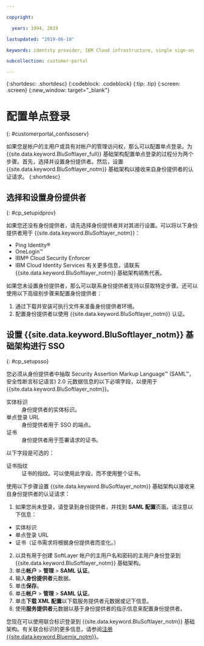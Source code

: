 ```yaml
---

copyright:

  years: 1994, 2019

lastupdated: "2019-06-10"

keywords: identity provider, IBM Cloud infrastructure, single sign-on  

subcollection: customer-portal

---
```


{:shortdesc: .shortdesc}
{:codeblock: .codeblock}
{:tip: .tip}
{:screen: .screen}
{:new_window: target="_blank"}


# 配置单点登录
{: #customerportal_confssoserv}

如果您是帐户的主用户或具有对帐户的管理访问权，那么可以配置单点登录。为 {{site.data.keyword.BluSoftlayer_full}} 基础架构配置单点登录的过程分为两个步骤。首先，选择并设置身份提供者。然后，设置 {{site.data.keyword.BluSoftlayer_notm}} 基础架构以接收来自身份提供者的认证请求。
{:shortdesc}

## 选择和设置身份提供者
{: #cp_setupidprov}

如果您还没有身份提供者，请先选择身份提供者并对其进行设置。可以将以下身份提供者用于 {{site.data.keyword.BluSoftlayer_notm}}：
* Ping Identity&reg;
* OneLogin&trade;
* IBM&reg; Cloud Security Enforcer
* IBM Cloud Identity Services
有关更多信息，请联系 {{site.data.keyword.BluSoftlayer_notm}} 基础架构销售代表。

如果您未设置身份提供者，那么可以联系身份提供者支持以获取特定步骤。还可以使用以下高级别步骤来配置身份提供者：
1. 通过下载并安装可执行文件来准备身份提供者环境。
2. 配置身份提供者以使用 {{site.data.keyword.BluSoftlayer_notm}} 认证。

## 设置 {{site.data.keyword.BluSoftlayer_notm}} 基础架构进行 SSO
{: #cp_setupsso}

您必须从身份提供者中抽取 Security Assertion Markup Language&trade; (SAML&trade;，安全性断言标记语言) 2.0 元数据信息的以下必填字段，以便用于 {{site.data.keyword.BluSoftlayer_notm}}。
<dl>
<dt>实体标识</dt>
<dd>身份提供者的实体标识。</dd>
<dt>单点登录 URL</dt>
<dd>身份提供者用于 SSO 的端点。</dd>
<dt>证书</dt>
<dd>身份提供者用于签署请求的证书。</dd>
</dl>

以下字段是可选的：
<dl>
<dt>证书指纹</dt>
<dd>证书的指纹。可以使用此字段，而不使用整个证书。</dd>
</dl>

使用以下步骤设置 {{site.data.keyword.BluSoftlayer_notm}} 基础架构以接收来自身份提供者的认证请求：
1. 如果您尚未登录，请登录到身份提供者，并找到 **SAML 配置**页面。请注意以下信息：
  * 实体标识
  * 单点登录 URL
  * 证书（证书需求将根据身份提供者而变化。）
2. 以具有用于创建 SoftLayer 帐户的主用户名和密码的主用户身份登录到 {{site.data.keyword.BluSoftlayer_notm}} 基础架构。
3. 单击**帐户** > **管理** > **SAML 认证**。
4. 输入**身份提供者**元数据。
5. 单击**保存**。
6. 单击**帐户** > **管理** > **SAML 认证**。
7. 单击**下载 XML 配置**以下载服务提供者元数据或记下信息。
8. 使用**服务提供者**元数据以基于身份提供者的指示信息来配置身份提供者。  

您现在可以使用联合标识登录到 {{site.data.keyword.BluSoftlayer_notm}} 基础架构。有关联合标识的更多信息，请参阅[注册 {{site.data.keyword.Bluemix_notm}}](/docs/account?topic=account-signup)。
